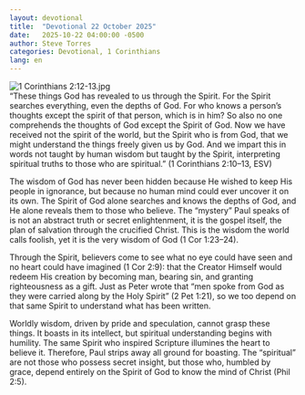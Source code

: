 ```yaml
---
layout: devotional
title:  "Devotional 22 October 2025"
date:   2025-10-22 04:00:00 -0500
author: Steve Torres
categories: Devotional, 1 Corinthians
lang: en
---
```

<img src="https://sitemedia.esteeb.com/file/esteebcomsitemedia/devotional_images/1-Corinthians/1Cor-2_12-13.jpg?raw=true" alt="1 Corinthians 2:12-13.jpg" style="max-width: 100%; height: auto;">

<div class="scripture">
  “These things God has revealed to us through the Spirit. For the Spirit searches everything, even the depths of God. For who knows a person’s thoughts except the spirit of that person, which is in him? So also no one comprehends the thoughts of God except the Spirit of God. Now we have received not the spirit of the world, but the Spirit who is from God, that we might understand the things freely given us by God. And we impart this in words not taught by human wisdom but taught by the Spirit, interpreting spiritual truths to those who are spiritual.” (1 Corinthians 2:10–13, ESV)
</div>

The wisdom of God has never been hidden because He wished to keep His people in ignorance, but because no human mind could ever uncover it on its own. The Spirit of God alone searches and knows the depths of God, and He alone reveals them to those who believe. The “mystery” Paul speaks of is not an abstract truth or secret enlightenment, it is the gospel itself, the plan of salvation through the crucified Christ. This is the wisdom the world calls foolish, yet it is the very wisdom of God (1 Cor 1:23–24).

Through the Spirit, believers come to see what no eye could have seen and no heart could have imagined (1 Cor 2:9): that the Creator Himself would redeem His creation by becoming man, bearing sin, and granting righteousness as a gift. Just as Peter wrote that “men spoke from God as they were carried along by the Holy Spirit” (2 Pet 1:21), so we too depend on that same Spirit to understand what has been written.

Worldly wisdom, driven by pride and speculation, cannot grasp these things. It boasts in its intellect, but spiritual understanding begins with humility. The same Spirit who inspired Scripture illumines the heart to believe it. Therefore, Paul strips away all ground for boasting. The “spiritual” are not those who possess secret insight, but those who, humbled by grace, depend entirely on the Spirit of God to know the mind of Christ (Phil 2:5).

